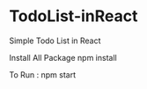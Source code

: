 # TodoList-inReact

Simple Todo List in React 

Install All Package 
npm install

To Run :
npm start
